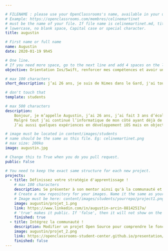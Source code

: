```yaml
---

# FILENAME : please use your OpenClassrooms's name, available in your url.
# Example: https://openclassrooms.com/membres/celinemartinet
# must be the name of your file. If file name is celinemartinet.md, title is celinemartinet.
# lowercase, no blank space, Capital case or special character.
title: augustin

# First name or full name
name: Augustin
date: 2020-01-19 9h45

# One line.
# If you need more space, go to the next line and add 4 spaces on the left, as in 'description'.
objective: Orientation Ios/Swift, renforcer mes compétences et avoir un diplome de certification

# max 100 characters
short_description: j’ai 26 ans, je suis de Nimes dans le Gard, j'ai toujours été attiré par l'informatique et plus précisement les applications pour smartphone et l'univers Apple.

# don't touch that
template: students

# max 500 characters
description:
    Bonjour, je m’appelle Augustin, j’ai 26 ans, j’ai fait 3 ans d’école d’informatique puis j’ai du arrêter pour travailler dans l’entreprise familiale qui est totalement hors domaine !
    Malgré tout j’ai continué l’informatique de mon côté ayant déjà de très bonnes bases, j’ai travaillé sur quelques projets Web, plus ou moins conséquent sans avoir trop d’attrait pour ce milieu la.
    J’ai aussi quelques expériences en développement iOS mais en objective-C.

# image must be located in content/images/students
# name should be the same as this file. Eg: celinemartinet.png
# max size: 200ko
image: augustin.jpg

# Change this to True when you do you pull request.
public: False

# You need to keep the exact same structure for each new project.
projects:
  - title: Définissez votre stratégie d'apprentissage !
    # max 100 characters
    description: Se présenter à son mentor ainsi qu'à la communauté et prévoir son planning hebdomadaire pour avoir une idée de la date de chaque soutenance, ainsi qu'apprendre à travailler correctement.
    # Create a new repository for your images. Name it the same as your nickname and profile picture.
    # Image must be here: content/images/students/yourrepo/project1.png
    image: augustin/projet_1.png
    link: https://www.linkedin.com/in/augustin-arcin-88142517a/
    # 'true' makes it public. If 'false', then it will not show on the website.
    finished: true
  - title: Intégrez la communauté !
    description: Modifier un projet Open Source pour comprendre le fonctionnement de Git, de Github et des pull requests.
    image: augustin/projet_2.png
    link: https://openclassrooms-student-center.github.io/presentation/students/augustin.html
    finished: false
---
```

